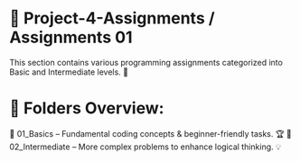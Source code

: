 # 📂 Project-4-Assignments / Assignments 01
This section contains various programming assignments categorized into Basic and Intermediate levels. 🚀

# 📌 Folders Overview:
📁 01_Basics – Fundamental coding concepts & beginner-friendly tasks. 🏆
📁 02_Intermediate – More complex problems to enhance logical thinking. 💡